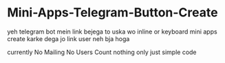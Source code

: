 # Mini-Apps-Telegram-Button-Create

yeh telegram bot mein link bejega to uska wo inline or keyboard mini apps create karke dega jo link user neh bja hoga


currently
No Mailing
No Users Count
nothing only just simple code
